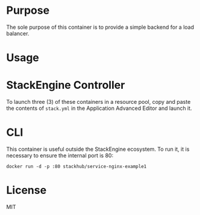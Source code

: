 # Purpose

The sole purpose of this container is to provide a simple backend for a 
load balancer.  

# Usage

# StackEngine Controller

To launch three (3) of these containers in a resource pool, copy and 
paste the contents of `stack.yml` in the Application Advanced Editor 
and launch it.

# CLI

This container is useful outside the StackEngine ecosystem.  To run it, it is 
necessary to ensure the internal port is 80:

`docker run -d -p :80 stackhub/service-nginx-example1`

# License 

MIT